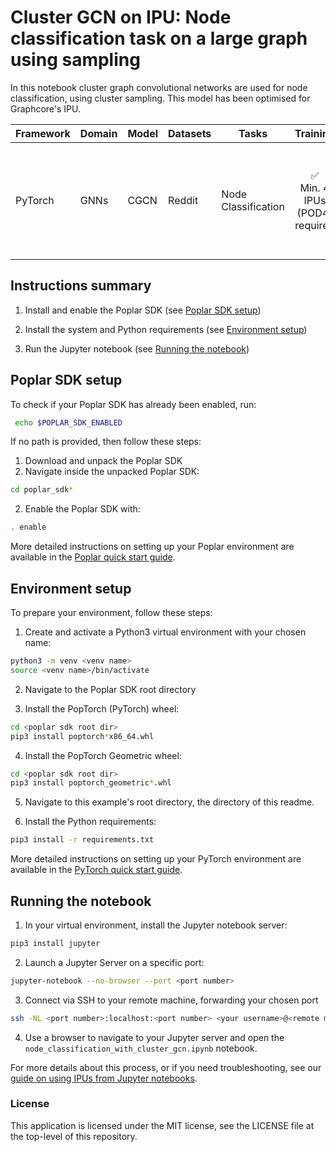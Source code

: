 # Cluster GCN on IPU: Node classification task on a large graph using sampling

In this notebook cluster graph convolutional networks are used for node classification, using cluster sampling. This model has been optimised for Graphcore's IPU.

| Framework | Domain | Model | Datasets | Tasks | Training | Inference | Reference |
|-----------|--------|-------|----------|-------|----------|-----------|-----------|
| PyTorch | GNNs | CGCN | Reddit | Node Classification | <div style="text-align: center;">✅ <br>Min. 4 IPUs (POD4) required | <p style="text-align: center;">❌ | [Cluster-GCN: An Efficient Algorithm for Training Deep and Large Graph Convolutional Networks](https://arxiv.org/pdf/1905.07953.pdf) |

## Instructions summary

1. Install and enable the Poplar SDK (see [Poplar SDK setup](##poplar-sdk-setup))

2. Install the system and Python requirements (see [Environment setup](##environment-setup))

3. Run the Jupyter notebook (see [Running the notebook](##running-the-notebook))

## Poplar SDK setup

To check if your Poplar SDK has already been enabled, run:
```bash
 echo $POPLAR_SDK_ENABLED
 ```

If no path is provided, then follow these steps:

1. Download and unpack the Poplar SDK
2. Navigate inside the unpacked Poplar SDK:
```bash
cd poplar_sdk*
```
2. Enable the Poplar SDK with:
```bash
. enable
```

More detailed instructions on setting up your Poplar environment are available in the [Poplar quick start guide](https://docs.graphcore.ai/projects/poplar-quick-start).


## Environment setup

To prepare your environment, follow these steps:

1. Create and activate a Python3 virtual environment with your chosen name:
```bash
python3 -m venv <venv name>
source <venv name>/bin/activate
```

2. Navigate to the Poplar SDK root directory

3. Install the PopTorch (PyTorch) wheel:
```bash
cd <poplar sdk root dir>
pip3 install poptorch*x86_64.whl
```

4. Install the PopTorch Geometric wheel:
```bash
cd <poplar sdk root dir>
pip3 install poptorch_geometric*.whl
```

5. Navigate to this example's root directory, the directory of this readme.

6. Install the Python requirements:
```bash
pip3 install -r requirements.txt
```

More detailed instructions on setting up your PyTorch environment are available in the [PyTorch quick start guide](https://docs.graphcore.ai/projects/pytorch-quick-start).

## Running the notebook

1. In your virtual environment, install the Jupyter notebook server:
```bash
pip3 install jupyter
```

2. Launch a Jupyter Server on a specific port:
```bash
jupyter-notebook --no-browser --port <port number>
```

3. Connect via SSH to your remote machine, forwarding your chosen port
```bash
ssh -NL <port number>:localhost:<port number> <your username>@<remote machine>
```

4. Use a browser to navigate to your Jupyter server and open the `node_classification_with_cluster_gcn.ipynb` notebook.

For more details about this process, or if you need troubleshooting, see our
[guide on using IPUs from Jupyter notebooks](https://github.com/graphcore/examples/tree/master/tutorials/tutorials/standard_tools/using_jupyter).

### License

This application is licensed under the MIT license, see the LICENSE file at the top-level of this repository.
